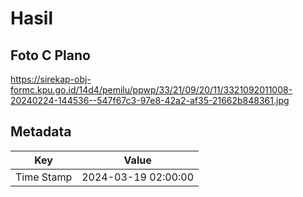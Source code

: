 # Hasil

## Foto C Plano

https://sirekap-obj-formc.kpu.go.id/14d4/pemilu/ppwp/33/21/09/20/11/3321092011008-20240224-144536--547f67c3-97e8-42a2-af35-21662b848361.jpg


## Metadata

| Key        | Value               |
| ---------- | ------------------- |
| Time Stamp | 2024-03-19 02:00:00 |



